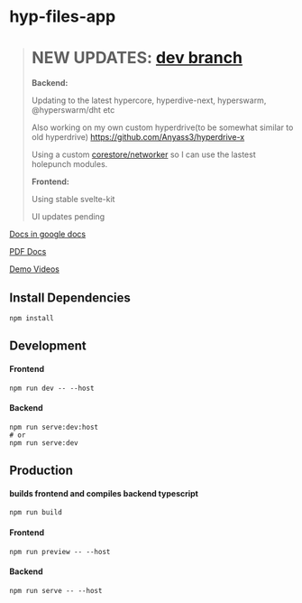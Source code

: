 # hyp-files-app

> # NEW UPDATES: [dev branch](https://github.com/Anyass3/hyp-files-app/tree/dev)
> 
> **Backend:**
>
> Updating to the latest hypercore, hyperdive-next, hyperswarm, @hyperswarm/dht etc
>
> Also working on my own custom hyperdrive(to be somewhat similar to old hyperdrive) https://github.com/Anyass3/hyperdrive-x
>
> Using a custom [corestore/networker](https://github.com/Anyass3/corestore-networker) so I can use the lastest holepunch modules.
> 
> **Frontend:**
> 
> Using stable svelte-kit
> 
> UI updates pending

[Docs in google docs](https://docs.google.com/document/d/1fQzMs1ykgv3G-BIaiCB6dKrJvlZtI-ckZUtxjJ_YwjQ/edit?usp=sharing)

[PDF Docs](https://abu.zetaseek.com/file/hyp-files-app.pdf?place=localhost-2f686f6d652f6162752f46696c65732f6879702d66696c65732d617070)

[Demo Videos](https://abu.zetaseek.com/?q=files%2Fhyp-files)

## Install Dependencies
```shell
npm install
```

## Development

#### Frontend

```shell
npm run dev -- --host
```

#### Backend

```shell
npm run serve:dev:host
# or
npm run serve:dev
```

## Production

#### builds frontend and compiles backend typescript 

```shell
npm run build
```

#### Frontend

```shell
npm run preview -- --host
```

#### Backend

```shell
npm run serve -- --host
```
